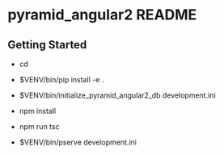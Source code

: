 pyramid_angular2 README
==================

Getting Started
---------------

- cd <directory containing this file>

- $VENV/bin/pip install -e .

- $VENV/bin/initialize_pyramid_angular2_db development.ini

- npm install

- npm run tsc

- $VENV/bin/pserve development.ini

